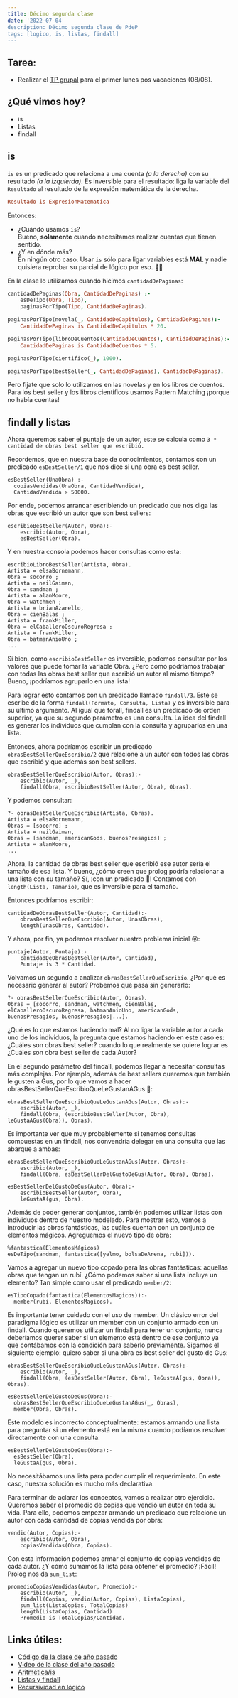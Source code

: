 ```yaml
---
title: Décimo segunda clase
date: '2022-07-04
description: Décimo segunda clase de PdeP
tags: [logico, is, listas, findall]
---
```


## Tarea: 
- Realizar el [TP grupal](https://docs.google.com/document/d/1EVmhkTPquuzH9deY0W70p3usjh-RkXRQiYkXqUq6LAw/edit?usp=sharing) para el primer lunes pos vacaciones (08/08).

## ¿Qué vimos hoy?
- is
- Listas
- findall

## is

`is` es un predicado que relaciona a una cuenta *(a la derecha)* con su resultado *(a la izquierda)*. Es inversible para el resultado: liga la variable del `Resultado` al resultado de la expresión matemática de la derecha.
```prolog
Resultado is ExpresionMatematica
```
Entonces:
- ¿Cuándo usamos `is`?  
Bueno, **solamente** cuando necesitamos realizar cuentas que tienen sentido.
- ¿Y en dónde más?  
En ningún otro caso. Usar `is` sólo para ligar variables está **MAL** y nadie quisiera reprobar su parcial de lógico por eso. 👮🏻‍

En la clase lo utilizamos cuando hicimos `cantidadDePaginas`:

```prolog
cantidadDePaginas(Obra, CantidadDePaginas) :- 
	esDeTipo(Obra, Tipo),
	paginasPorTipo(Tipo, CantidadDePaginas).

paginasPorTipo(novela(_, CantidadDeCapitulos), CantidadDePaginas):-
	CantidadDePaginas is CantidadDeCapitulos * 20.

paginasPorTipo(libroDeCuentos(CantidadDeCuentos), CantidadDePaginas):-
	CantidadDePaginas is CantidadDeCuentos * 5.

paginasPorTipo(cientifico(_), 1000).

paginasPorTipo(bestSeller(_, CantidadDePaginas), CantidadDePaginas).
```

Pero fijate que solo lo utilizamos en las novelas y en los libros de cuentos. Para los best seller y los libros científicos usamos Pattern Matching ¡porque no había cuentas!

## findall y listas

Ahora queremos saber el puntaje de un autor, este se calcula como `3 * cantidad de obras best seller que escribió.`

Recordemos, que en nuestra base de conocimientos, contamos con un predicado `esBestSeller/1` que nos dice si una obra es best seller.

```
esBestSeller(UnaObra) :-
  copiasVendidas(UnaObra, CantidadVendida),
  CantidadVendida > 50000.
```

Por ende, podemos arrancar escribiendo un predicado que nos diga las obras que escribió un autor que son best sellers:

```
escribioBestSeller(Autor, Obra):-
    escribio(Autor, Obra),
    esBestSeller(Obra).
```

Y en nuestra consola podemos hacer consultas como esta:

```
escribioLibroBestSeller(Artista, Obra).
Artista = elsaBornemann,
Obra = socorro ;
Artista = neilGaiman,
Obra = sandman ;
Artista = alanMoore,
Obra = watchmen ;
Artista = brianAzarello,
Obra = cienBalas ;
Artista = frankMiller,
Obra = elCaballeroOscuroRegresa ;
Artista = frankMiller,
Obra = batmanAnioUno ;
...
```
Si bien, como `escribioBestSeller` es inversible, podemos consultar por los valores que puede tomar la variable Obra. ¿Pero cómo podríamos trabajar con todas las obras best seller que escribió un autor al mismo tiempo? Bueno, ¡podríamos agruparlo en una lista!

Para lograr esto contamos con un predicado llamado `findall/3`. Este se escribe de la forma `findall(Formato, Consulta, Lista)` y es inversible para su último argumento. Al igual que forall, findall es un predicado de orden superior, ya que su segundo parámetro es una consulta. La idea del findall es generar los individuos que cumplan con la consulta y agruparlos en una lista.  

Entonces, ahora podríamos escribir un predicado `obrasBestSellerQueEscribio/2` que relacione a un autor con todos las obras que escribió y que además son best sellers.

```
obrasBestSellerQueEscribio(Autor, Obras):-
    escribio(Autor, _),
    findall(Obra, escribioBestSeller(Autor, Obra), Obras).
```

Y podemos consultar:

```
?- obrasBestSellerQueEscribio(Artista, Obras).
Artista = elsaBornemann,
Obras = [socorro] ;
Artista = neilGaiman,
Obras = [sandman, americanGods, buenosPresagios] ;
Artista = alanMoore,
...
```

Ahora, la cantidad de obras best seller que escribió ese autor sería el tamaño de esa lista.
Y bueno, ¿cómo creen que prolog podría relacionar a una lista con su tamaño?
Sí, ¡con un predicado 🤩! Contamos con `length(Lista, Tamanio)`, que es inversible para el tamaño.

Entonces podríamos escribir:

```
cantidadDeObrasBestSeller(Autor, Cantidad):-
    obrasBestSellerQueEscribio(Autor, UnasObras),
    length(UnasObras, Cantidad).
```

Y ahora, por fin, ya podemos resolver nuestro problema inicial 😝:

```
puntaje(Autor, Puntaje):-
    cantidadDeObrasBestSeller(Autor, Cantidad),
    Puntaje is 3 * Cantidad.
```

Volvamos un segundo a analizar `obrasBestSellerQueEscribio`. ¿Por qué es necesario generar al autor? Probemos qué pasa sin generarlo:

```
?- obrasBestSellerQueEscribio(Autor, Obras).
Obras = [socorro, sandman, watchmen, cienBalas, elCaballeroOscuroRegresa, batmanAnioUno, americanGods, buenosPresagios, buenosPresagios|...].
```

¿Qué es lo que estamos haciendo mal? Al no ligar la variable autor a cada uno de los individuos, la pregunta que estamos haciendo en este caso es: ¿Cuáles son obras best seller? cuando lo que realmente se quiere lograr es ¿Cuáles son obra best seller de cada Autor?

En el segundo parámetro del findall, podemos llegar a necesitar consultas más complejas. Por ejemplo, además de best sellers queremos que también le gusten a Gus, por lo que vamos a hacer obrasBestSellerQueEscribioQueLeGustanAGus 🥵:

```
obrasBestSellerQueEscribioQueLeGustanAGus(Autor, Obras):-
    escribio(Autor, _),
    findall(Obra, (escribioBestSeller(Autor, Obra), leGustaAGus(Obra)), Obras).
```

Es importante ver que muy probablemente si tenemos consultas compuestas en un findall, nos convendría delegar en una consulta que las abarque a ambas:

```
obrasBestSellerQueEscribioQueLeGustanAGus(Autor, Obras):-
    escribio(Autor, _),
    findall(Obra, esBestSellerDelGustoDeGus(Autor, Obra), Obras).

esBestSellerDelGustoDeGus(Autor, Obra):-
	escribioBestSeller(Autor, Obra), 
	leGustaA(gus, Obra).
```

Además de poder generar conjuntos, también podemos utilizar listas con individuos dentro de nuestro modelado. Para mostrar esto, vamos a introducir las obras fantásticas, las cuáles cuentan con un conjunto de elementos mágicos. Agreguemos el nuevo tipo de obra:

```
%fantastica(ElementosMágicos)
esDeTipo(sandman, fantastica([yelmo, bolsaDeArena, rubi])).
```

Vamos a agregar un nuevo tipo copado para las obras fantásticas: aquellas obras que tengan un rubí. ¿Cómo podemos saber si una lista incluye un elemento? Tan simple como usar el predicado `member/2`:

```
esTipoCopado(fantastica(ElementosMagicos)):-
  member(rubi, ElementosMagicos).
```

Es importante tener cuidado con el uso de member. Un clásico error del paradigma lógico es utilizar un member con un conjunto armado con un findall. Cuando queremos utilizar un findall para tener un conjunto, nunca deberíamos querer saber si un elemento está dentro de ese conjunto ya que contábamos con la condición para saberlo previamente. Sigamos el siguiente ejemplo: quiero saber si una obra es best seller del gusto de Gus:

```
obrasBestSellerQueEscribioQueLeGustanAGus(Autor, Obras):-
    escribio(Autor, _),
    findall(Obra, (esBestSeller(Autor, Obra), leGustaA(gus, Obra)), Obras).

esBestSellerDelGustoDeGus(Obra):-
  obrasBestSellerQueEscribioQueLeGustanAGus(_, Obras),
  member(Obra, Obras).
```

Este modelo es incorrecto conceptualmente: estamos armando una lista para preguntar si un elemento está en la misma cuando podíamos resolver directamente con una consulta:

```
esBestSellerDelGustoDeGus(Obra):-
  esBestSeller(Obra),
  leGustaA(gus, Obra).
```

No necesitábamos una lista para poder cumplir el requerimiento. En este caso, nuestra solución es mucho más declarativa. 


Para terminar de aclarar los conceptos, vamos a realizar otro ejercicio. Queremos saber el promedio de copias que vendió un autor en toda su vida. Para ello, podemos empezar armando un predicado que relacione un autor con cada cantidad de copias vendida por obra:

```
vendio(Autor, Copias):-
    escribio(Autor, Obra),
    copiasVendidas(Obra, Copias).
```

Con esta información podemos armar el conjunto de copias vendidas de cada autor. ¿Y cómo sumamos la lista para obtener el promedio? ¡Fácil! Prolog nos da `sum_list`:

```
promedioCopiasVendidas(Autor, Promedio):-
    escribio(Autor, _),
    findall(Copias, vendio(Autor, Copias), ListaCopias),
    sum_list(ListaCopias, TotalCopias)
    length(ListaCopias, Cantidad)
    Promedio is TotalCopias/Cantidad.
```

## Links útiles:

- [Código de la clase de año pasado](https://github.com/pdep-lunes/pdep-clases-2021/blob/master/logico/clase-14.pl)
- [Video de la clase del año pasado](https://drive.google.com/file/d/1wid_c8KD326sLNRwX0JBRc8ObzHO2oez/view?usp=sharing)
- [Aritmética/is](http://wiki.uqbar.org/wiki/articles/aritmetica-en-prolog.html)
- [Listas y findall](http://wiki.uqbar.org/wiki/articles/paradigma-logico---listas.html)
- [Recursividad en lógico](https://wiki.uqbar.org/wiki/articles/recursividad-en-logico.html)

